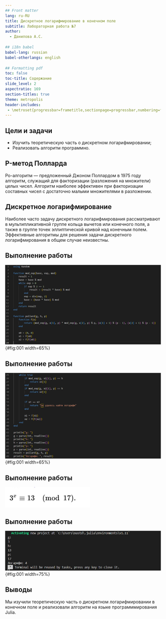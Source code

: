 ```yaml
---
## Front matter
lang: ru-RU
title: Дискретное логарифмирование в конечном поле
subtitle: Лабораторная работа №7
author:
  - Данилова А.С.

## i18n babel
babel-lang: russian
babel-otherlangs: english

## Formatting pdf
toc: false
toc-title: Содержание
slide_level: 2
aspectratio: 169
section-titles: true
theme: metropolis
header-includes:
 - \metroset{progressbar=frametitle,sectionpage=progressbar,numbering=fraction}
---
```



## Цели и задачи

- Изучить теоретическую часть о дискретном логарифмировании;
- Реализовать алгоритм программно.

## P-метод Полларда

Ро-алгоритм — предложенный Джоном Поллардом в 1975 году алгоритм, служащий для факторизации (разложения на множители) целых чисел. Алгоритм наиболее эффективен при факторизации составных чисел с достаточно малыми множителями в разложении.

## Дискретное логарифмирование

Наиболее часто задачу дискретного логарифмирования рассматривают в мультипликативной группе кольца вычетов или конечного поля, а также в группе точек эллиптической кривой над конечным полем. Эффективные алгоритмы для решения задачи дискретного логарифмирования в общем случае неизвестны.

## Выполнение работы

![Код](1.jpg){#fig:001 width=65%}

## Выполнение работы

![Код](2.jpg){#fig:001 width=65%}

## Выполнение работы

![Пример задачи](4.jpg)

## Выполнение работы

![Результат](3.jpg){#fig:001 width=75%}

## Выводы

Мы изучили теоретическую часть о дискретном логарифмировании в конечном поле и реализовали алгоритм на языке программмирования Julia.
